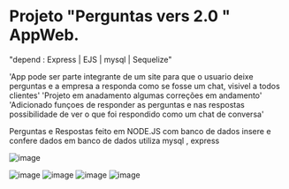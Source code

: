 # Projeto "Perguntas vers 2.0 " AppWeb.

"depend : Express | EJS | mysql | Sequelize"

'App pode ser parte integrante de um site para que o usuario deixe perguntas e a empresa a responda como se fosse um chat, visivel a todos clientes'
'Projeto em anadamento algumas correções em andamento'
'Adicionado funçoes de responder as perguntas e nas respostas possibilidade de ver o que foi respondido como um chat de conversa'

Perguntas e Respostas feito em NODE.JS com banco de dados insere e confere dados em banco de dados
utiliza mysql , express 

![image](https://user-images.githubusercontent.com/70297459/218264106-31bcb0ba-355e-4a14-a0f5-be0bdf3e9001.png)

![image](https://user-images.githubusercontent.com/70297459/218242252-66554fcc-5d59-4e7f-8855-3a3cd391a9ee.png)
![image](https://user-images.githubusercontent.com/70297459/218242469-cc15d08c-3db4-4fbb-acd4-be454e164518.png)
![image](https://user-images.githubusercontent.com/70297459/218641776-fc7fbdca-f1e0-42f4-b43b-9139082449f4.png)
![image](https://user-images.githubusercontent.com/70297459/218641817-1cb4a37f-8b53-4200-918c-58e866b6b6e8.png)


